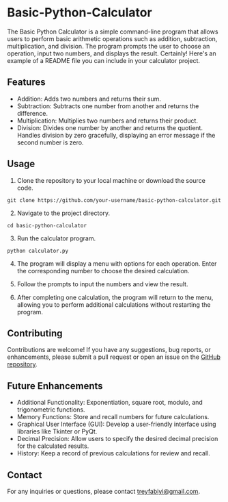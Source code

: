# Basic-Python-Calculator
The Basic Python Calculator is a simple command-line program that allows users to perform basic arithmetic operations such as addition, subtraction, multiplication, and division. The program prompts the user to choose an operation, input two numbers, and displays the result.
Certainly! Here's an example of a README file you can include in your calculator project.

## Features

- Addition: Adds two numbers and returns their sum.
- Subtraction: Subtracts one number from another and returns the difference.
- Multiplication: Multiplies two numbers and returns their product.
- Division: Divides one number by another and returns the quotient. Handles division by zero gracefully, displaying an error message if the second number is zero.

## Usage

1. Clone the repository to your local machine or download the source code.

```
git clone https://github.com/your-username/basic-python-calculator.git
```

2. Navigate to the project directory.

```
cd basic-python-calculator
```

3. Run the calculator program.

```
python calculator.py
```

4. The program will display a menu with options for each operation. Enter the corresponding number to choose the desired calculation.

5. Follow the prompts to input the numbers and view the result.

6. After completing one calculation, the program will return to the menu, allowing you to perform additional calculations without restarting the program.



## Contributing

Contributions are welcome! If you have any suggestions, bug reports, or enhancements, please submit a pull request or open an issue on the [GitHub repository](https://github.com/your-username/basic-python-calculator).

## Future Enhancements

- Additional Functionality: Exponentiation, square root, modulo, and trigonometric functions.
- Memory Functions: Store and recall numbers for future calculations.
- Graphical User Interface (GUI): Develop a user-friendly interface using libraries like Tkinter or PyQt.
- Decimal Precision: Allow users to specify the desired decimal precision for the calculated results.
- History: Keep a record of previous calculations for review and recall.

## Contact

For any inquiries or questions, please contact treyfabiyi@gmail.com.

